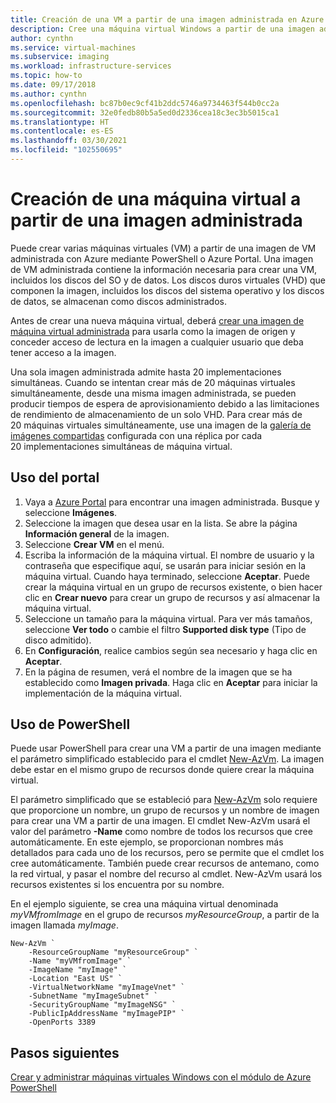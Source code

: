 ```yaml
---
title: Creación de una VM a partir de una imagen administrada en Azure
description: Cree una máquina virtual Windows a partir de una imagen administrada generalizada mediante Azure PowerShell o el portal.
author: cynthn
ms.service: virtual-machines
ms.subservice: imaging
ms.workload: infrastructure-services
ms.topic: how-to
ms.date: 09/17/2018
ms.author: cynthn
ms.openlocfilehash: bc87b0ec9cf41b2ddc5746a9734463f544b0cc2a
ms.sourcegitcommit: 32e0fedb80b5a5ed0d2336cea18c3ec3b5015ca1
ms.translationtype: HT
ms.contentlocale: es-ES
ms.lasthandoff: 03/30/2021
ms.locfileid: "102550695"
---
```

# <a name="create-a-vm-from-a-managed-image"></a>Creación de una máquina virtual a partir de una imagen administrada

Puede crear varias máquinas virtuales (VM) a partir de una imagen de VM administrada con Azure mediante PowerShell o Azure Portal. Una imagen de VM administrada contiene la información necesaria para crear una VM, incluidos los discos del SO y de datos. Los discos duros virtuales (VHD) que componen la imagen, incluidos los discos del sistema operativo y los discos de datos, se almacenan como discos administrados. 

Antes de crear una nueva máquina virtual, deberá [crear una imagen de máquina virtual administrada](capture-image-resource.md) para usarla como la imagen de origen y conceder acceso de lectura en la imagen a cualquier usuario que deba tener acceso a la imagen. 

Una sola imagen administrada admite hasta 20 implementaciones simultáneas. Cuando se intentan crear más de 20 máquinas virtuales simultáneamente, desde una misma imagen administrada, se pueden producir tiempos de espera de aprovisionamiento debido a las limitaciones de rendimiento de almacenamiento de un solo VHD. Para crear más de 20 máquinas virtuales simultáneamente, use una imagen de la [galería de imágenes compartidas](../shared-image-galleries.md) configurada con una réplica por cada 20 implementaciones simultáneas de máquina virtual.

## <a name="use-the-portal"></a>Uso del portal

1. Vaya a [Azure Portal](https://portal.azure.com) para encontrar una imagen administrada. Busque y seleccione **Imágenes**.
3. Seleccione la imagen que desea usar en la lista. Se abre la página **Información general** de la imagen.
4. Seleccione **Crear VM** en el menú.
5. Escriba la información de la máquina virtual. El nombre de usuario y la contraseña que especifique aquí, se usarán para iniciar sesión en la máquina virtual. Cuando haya terminado, seleccione **Aceptar**. Puede crear la máquina virtual en un grupo de recursos existente, o bien hacer clic en **Crear nuevo** para crear un grupo de recursos y así almacenar la máquina virtual.
6. Seleccione un tamaño para la máquina virtual. Para ver más tamaños, seleccione **Ver todo** o cambie el filtro **Supported disk type** (Tipo de disco admitido). 
7. En **Configuración**, realice cambios según sea necesario y haga clic en **Aceptar**. 
8. En la página de resumen, verá el nombre de la imagen que se ha establecido como **Imagen privada**. Haga clic en **Aceptar** para iniciar la implementación de la máquina virtual.


## <a name="use-powershell"></a>Uso de PowerShell

Puede usar PowerShell para crear una VM a partir de una imagen mediante el parámetro simplificado establecido para el cmdlet [New-AzVm](/powershell/module/az.compute/new-azvm). La imagen debe estar en el mismo grupo de recursos donde quiere crear la máquina virtual.

 

El parámetro simplificado que se estableció para [New-AzVm](/powershell/module/az.compute/new-azvm) solo requiere que proporcione un nombre, un grupo de recursos y un nombre de imagen para crear una VM a partir de una imagen. El cmdlet New-AzVm usará el valor del parámetro **-Name** como nombre de todos los recursos que cree automáticamente. En este ejemplo, se proporcionan nombres más detallados para cada uno de los recursos, pero se permite que el cmdlet los cree automáticamente. También puede crear recursos de antemano, como la red virtual, y pasar el nombre del recurso al cmdlet. New-AzVm usará los recursos existentes si los encuentra por su nombre.

En el ejemplo siguiente, se crea una máquina virtual denominada *myVMfromImage* en el grupo de recursos *myResourceGroup*, a partir de la imagen llamada *myImage*. 


```azurepowershell-interactive
New-AzVm `
    -ResourceGroupName "myResourceGroup" `
    -Name "myVMfromImage" `
    -ImageName "myImage" `
    -Location "East US" `
    -VirtualNetworkName "myImageVnet" `
    -SubnetName "myImageSubnet" `
    -SecurityGroupName "myImageNSG" `
    -PublicIpAddressName "myImagePIP" `
    -OpenPorts 3389
```



## <a name="next-steps"></a>Pasos siguientes
[Crear y administrar máquinas virtuales Windows con el módulo de Azure PowerShell](tutorial-manage-vm.md)